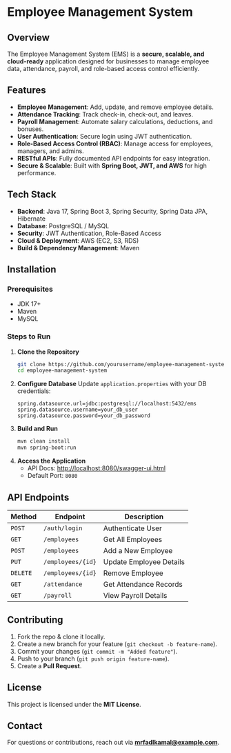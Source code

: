 # Employee Management System

## Overview

The Employee Management System (EMS) is a **secure, scalable, and cloud-ready** application designed for businesses to manage employee data, attendance, payroll, and role-based access control efficiently.

## Features

- **Employee Management**: Add, update, and remove employee details.
- **Attendance Tracking**: Track check-in, check-out, and leaves.
- **Payroll Management**: Automate salary calculations, deductions, and bonuses.
- **User Authentication**: Secure login using JWT authentication.
- **Role-Based Access Control (RBAC)**: Manage access for employees, managers, and admins.
- **RESTful APIs**: Fully documented API endpoints for easy integration.
- **Secure & Scalable**: Built with **Spring Boot, JWT, and AWS** for high performance.

## Tech Stack

- **Backend**: Java 17, Spring Boot 3, Spring Security, Spring Data JPA, Hibernate
- **Database**: PostgreSQL / MySQL
- **Security**: JWT Authentication, Role-Based Access
- **Cloud & Deployment**: AWS (EC2, S3, RDS)
- **Build & Dependency Management**: Maven

## Installation

### Prerequisites

- JDK 17+
- Maven
- MySQL

### Steps to Run

1. **Clone the Repository**
   ```sh
   git clone https://github.com/yourusername/employee-management-system.git
   cd employee-management-system
   ```
2. **Configure Database** Update `application.properties` with your DB credentials:
   ```properties
   spring.datasource.url=jdbc:postgresql://localhost:5432/ems
   spring.datasource.username=your_db_user
   spring.datasource.password=your_db_password
   ```
3. **Build and Run**
   ```sh
   mvn clean install
   mvn spring-boot:run
   ```
4. **Access the Application**
   - API Docs: [http://localhost:8080/swagger-ui.html](http://localhost:8080/swagger-ui.html)
   - Default Port: `8080`

## API Endpoints

| Method   | Endpoint          | Description             |
| -------- | ----------------- | ----------------------- |
| `POST`   | `/auth/login`     | Authenticate User       |
| `GET`    | `/employees`      | Get All Employees       |
| `POST`   | `/employees`      | Add a New Employee      |
| `PUT`    | `/employees/{id}` | Update Employee Details |
| `DELETE` | `/employees/{id}` | Remove Employee         |
| `GET`    | `/attendance`     | Get Attendance Records  |
| `GET`    | `/payroll`        | View Payroll Details    |

## Contributing

1. Fork the repo & clone it locally.
2. Create a new branch for your feature (`git checkout -b feature-name`).
3. Commit your changes (`git commit -m "Added feature"`).
4. Push to your branch (`git push origin feature-name`).
5. Create a **Pull Request**.

## License

This project is licensed under the **MIT License**.

## Contact

For questions or contributions, reach out via [**mrfadlkamal@example.com**](mailto\:mrfadlkamal@gmail.com).


